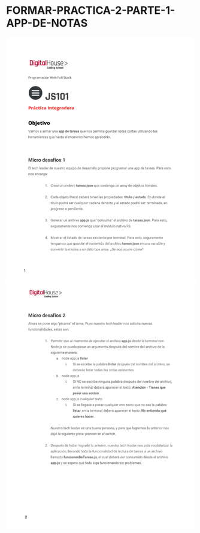 # FORMAR-PRACTICA-2-PARTE-1-APP-DE-NOTAS
<img src="https://github.com/diegoalejandrorodal/FORMAR-PRACTICA-2-PARTE-1-APP-DE-NOTAS/blob/main/img-consigna/1.png">
<img src="https://github.com/diegoalejandrorodal/FORMAR-PRACTICA-2-PARTE-1-APP-DE-NOTAS/blob/main/img-consigna/2.png">